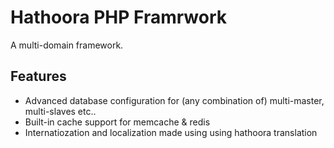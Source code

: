 Hathoora PHP Framrwork
======================

A multi-domain framework.

Features
--------

* Advanced database configuration for (any combination of) multi-master, multi-slaves etc..
* Built-in cache support for memcache & redis
* Internatiozation and localization made using using hathoora translation


